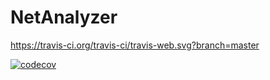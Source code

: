 # NetAnalyzer

https://travis-ci.org/travis-ci/travis-web.svg?branch=master

[![codecov](https://codecov.io/gh/ValManP/NetAnalyzer/branch/master/graph/badge.svg)](https://codecov.io/gh/ValManP/NetAnalyzer)
